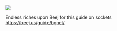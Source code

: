
![](BitBender/images/bitbender.jpg)




Endless riches upon Beej for this guide on sockets https://beej.us/guide/bgnet/

